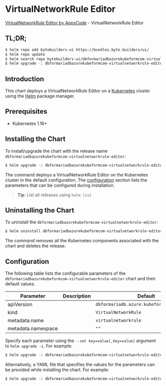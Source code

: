 # VirtualNetworkRule Editor

[VirtualNetworkRule Editor by AppsCode](https://byte.builders) - VirtualNetworkRule Editor

## TL;DR;

```bash
$ helm repo add bytebuilders-ui https://bundles.byte.builders/ui/
$ helm repo update
$ helm search repo bytebuilders-ui/dbformariadbazurekubeformcom-virtualnetworkrule-editor --version=v0.4.16
$ helm upgrade -i dbformariadbazurekubeformcom-virtualnetworkrule-editor bytebuilders-ui/dbformariadbazurekubeformcom-virtualnetworkrule-editor -n default --create-namespace --version=v0.4.16
```

## Introduction

This chart deploys a VirtualNetworkRule Editor on a [Kubernetes](http://kubernetes.io) cluster using the [Helm](https://helm.sh) package manager.

## Prerequisites

- Kubernetes 1.16+

## Installing the Chart

To install/upgrade the chart with the release name `dbformariadbazurekubeformcom-virtualnetworkrule-editor`:

```bash
$ helm upgrade -i dbformariadbazurekubeformcom-virtualnetworkrule-editor bytebuilders-ui/dbformariadbazurekubeformcom-virtualnetworkrule-editor -n default --create-namespace --version=v0.4.16
```

The command deploys a VirtualNetworkRule Editor on the Kubernetes cluster in the default configuration. The [configuration](#configuration) section lists the parameters that can be configured during installation.

> **Tip**: List all releases using `helm list`

## Uninstalling the Chart

To uninstall the `dbformariadbazurekubeformcom-virtualnetworkrule-editor`:

```bash
$ helm uninstall dbformariadbazurekubeformcom-virtualnetworkrule-editor -n default
```

The command removes all the Kubernetes components associated with the chart and deletes the release.

## Configuration

The following table lists the configurable parameters of the `dbformariadbazurekubeformcom-virtualnetworkrule-editor` chart and their default values.

|     Parameter      | Description |                        Default                        |
|--------------------|-------------|-------------------------------------------------------|
| apiVersion         |             | <code>dbformariadb.azure.kubeform.com/v1alpha1</code> |
| kind               |             | <code>VirtualNetworkRule</code>                       |
| metadata.name      |             | <code>virtualnetworkrule</code>                       |
| metadata.namespace |             | <code>""</code>                                       |


Specify each parameter using the `--set key=value[,key=value]` argument to `helm upgrade -i`. For example:

```bash
$ helm upgrade -i dbformariadbazurekubeformcom-virtualnetworkrule-editor bytebuilders-ui/dbformariadbazurekubeformcom-virtualnetworkrule-editor -n default --create-namespace --version=v0.4.16 --set apiVersion=dbformariadb.azure.kubeform.com/v1alpha1
```

Alternatively, a YAML file that specifies the values for the parameters can be provided while
installing the chart. For example:

```bash
$ helm upgrade -i dbformariadbazurekubeformcom-virtualnetworkrule-editor bytebuilders-ui/dbformariadbazurekubeformcom-virtualnetworkrule-editor -n default --create-namespace --version=v0.4.16 --values values.yaml
```
